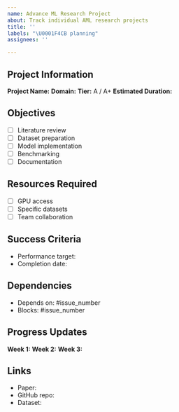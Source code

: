 ```yaml
---
name: Advance ML Research Project
about: Track individual AML research projects
title: ''
labels: "\U0001F4CB planning"
assignees: ''

---
```


## Project Information
**Project Name:** 
**Domain:** 
**Tier:** A / A+
**Estimated Duration:** 

## Objectives
- [ ] Literature review
- [ ] Dataset preparation
- [ ] Model implementation
- [ ] Benchmarking
- [ ] Documentation

## Resources Required
- [ ] GPU access
- [ ] Specific datasets
- [ ] Team collaboration

## Success Criteria
- Performance target:
- Completion date:

## Dependencies
- Depends on: #issue_number
- Blocks: #issue_number

## Progress Updates
<!-- Update weekly -->
**Week 1:**
**Week 2:**
**Week 3:**

## Links
- Paper: 
- GitHub repo: 
- Dataset:
